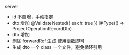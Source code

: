 server

- id 不自增，手动指定
- dto 增加 @ValidateNested({ each: true }) @Type(() => ProjectOperationRecordDto)
- dto 增加
- 删除 forwardRef 生成 使用函数即可
- 生成 dto 一个 class 一个文件，避免循环引用
